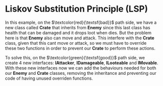 # Liskov Substitution Principle (LSP)

In this example, on the $\textcolor{red}{\textsf{bad}}$ path side, we have a new class called **Crate** that inherits from **Enemy** since this last class has health that can be damaged and it drops loot when dies. But the problem here is that **Enemy** also can move and attack.
This interfere with the **Crate** class, given that this cant move or attack, so we must have to override these two functions in order to prevent our **Crate** to perform these actions.

To solve this, on the $\textcolor{green}{\textsf{good}}$ path side, we create 4 new interfaces: **IAttacker**, **IDamageable**, **ILooteable** and **IMovable**.
With these new interfaces now we can add the behaviours needed for both our **Enemy** and **Crate** classes, removing the inheritance and preventing our code of having unused overriden functions.
